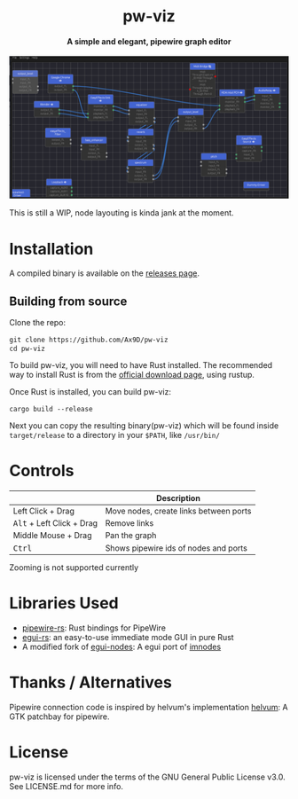 <div align="center">
    <h1>pw-viz</h1>
<h4> A simple and elegant, pipewire graph editor </h4>

![demo image](assets/demo.png)

</div>


This is still a WIP, node layouting is kinda jank at the moment.

# Installation

A compiled binary is available on the [releases page](https://github.com/Ax9D/pw-viz).

## Building from source
Clone the repo:
```
git clone https://github.com/Ax9D/pw-viz
cd pw-viz
```
To build pw-viz, you will need to have Rust installed. The recommended way to install Rust is from the [official download page](https://www.rust-lang.org/tools/install), using rustup.

Once Rust is installed, you can build pw-viz: 

```
cargo build --release
```

Next you can copy the resulting binary(pw-viz) which will be found inside ```target/release``` to a directory in your ```$PATH```, like  ```/usr/bin/```

# Controls

 ||Description|
 |--- |---
 | Left Click + Drag | Move nodes, create links between ports |
 | <kbd>Alt</kbd>  + Left Click + Drag| Remove links |
 | Middle Mouse + Drag | Pan the graph |
 | <kbd>Ctrl</kbd> | Shows pipewire ids of nodes and ports |

Zooming is not supported currently


# Libraries Used
* [pipewire-rs](https://gitlab.freedesktop.org/pipewire/pipewire-rs): Rust bindings for PipeWire
* [egui-rs](https://github.com/emilk/egui): an easy-to-use immediate mode GUI in pure Rust
* A modified fork of [egui-nodes](https://github.com/haighcam/egui_nodes): A egui port of [imnodes](https://github.com/Nelarius/imnodes)

# Thanks / Alternatives
Pipewire connection code is inspired by helvum's implementation
[helvum](https://gitlab.freedesktop.org/ryuukyu/helvum): A GTK patchbay for pipewire.

# License
pw-viz is licensed under the terms of the GNU General Public License v3.0. See LICENSE.md for more info.
